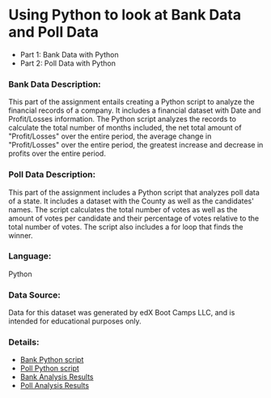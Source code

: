 # Using Python to look at Bank Data and Poll Data
- Part 1: Bank Data with Python
- Part 2: Poll Data with Python

### Bank Data Description: 
This part of the assignment entails creating a Python script to analyze the financial records of a company. It includes a financial dataset with Date and Profit/Losses information. The Python script analyzes the records to calculate the total number of months included, the net total amount of "Profit/Losses" over the entire period, the average change in "Profit/Losses" over the entire period, the greatest increase and decrease in profits over the entire period.

### Poll Data Description:
This part of the assignment includes a Python script that analyzes poll data of a state. It includes a dataset with the County as well as the candidates' names. The script calculates the total number of votes as well as the amount of votes per candidate and their percentage of votes relative to the total number of votes. The script also includes a for loop that finds the winner.

### Language:
Python

### Data Source:
Data for this dataset was generated by edX Boot Camps LLC, and is intended for educational purposes only.

### Details: 
- [Bank Python script](https://github.com/cindyd97/Bank-Poll-Python/blob/main/Pybank/PyBank_starter.py)
- [Poll Python script](https://github.com/cindyd97/Bank-Poll-Python/blob/main/Pypoll/PyPoll_starter.py)
- [Bank Analysis Results](https://github.com/cindyd97/Bank-Poll-Python/blob/main/Pybank/Analysis/budget_analysis.txt)
- [Poll Analysis Results](https://github.com/cindyd97/Bank-Poll-Python/blob/main/Pypoll/Analysis/election_analysis.txt)
